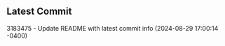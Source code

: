 
## Latest Commit
3183475 - Update README with latest commit info (2024-08-29 17:00:14 -0400) <Yunxi-Zhou>
